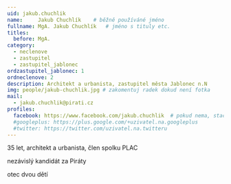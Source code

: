 ```yaml
---
uid: jakub.chuchlik
name:     Jakub Chuchlík  	# běžně používáné jméno
fullname: MgA. Jakub Chuchlík  	# jméno s tituly etc.
titles:
  before: MgA.
category:
  - neclenove
  - zastupitel
  - zastupitel_jablonec
ordzastupitel_jablonec: 1
ordneclenove: 2
description: Architekt a urbanista, zastupitel města Jablonec n.N
img: people/jakub-chuchlik.jpg # zakomentuj radek dokud není fotka
mail:
  - jakub.chuchlik@pirati.cz
profiles:
  facebook: https://www.facebook.com/jakub.chuchlik  # pokud nema, staci smazat tuto radku
  #googleplus: https://plus.google.com/+uzivatel.na.googleplus
  #twitter: https://twitter.com/uzivatel.na.twitteru
---
```


35 let, architekt a urbanista, člen spolku PLAC

nezávislý kandidát za Piráty

otec dvou dětí
